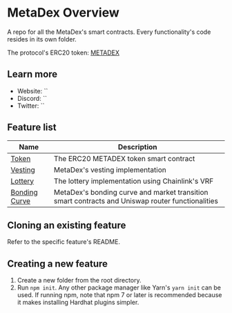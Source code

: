 # MetaDex Overview

A repo for all the MetaDex's smart contracts. Every functionality's code resides in its own folder.

The protocol's ERC20 token: [METADEX](./token/README.md)

## Learn more
- Website: ``
- Discord: ``
- Twitter: ``


## Feature list

| Name                                                                  | Description                                                                                       |
| --------------------------------------------------------------------- | --------------------------------------------------------------------------------------------------|
| [Token](./token)                                                      | The ERC20 METADEX token smart contract                                                            |
| [Vesting](./vesting/)                                                 | MetaDex's vesting implementation                                                                  |
| [Lottery](./lottery/)                                                 | The lottery implementation using Chainlink's VRF                                                  |
| [Bonding Curve](./bonding-curve)                                      | MetaDex's bonding curve and market transition smart contracts and Uniswap router functionalities  |

## Cloning an existing feature
Refer to the specific feature's README.

## Creating a new feature
1. Create a new folder from the root directory.
2. Run `npm init`. Any other package manager like Yarn's `yarn init` can be used. If running npm, note that npm 7 or later is recommended because it makes installing Hardhat plugins simpler.